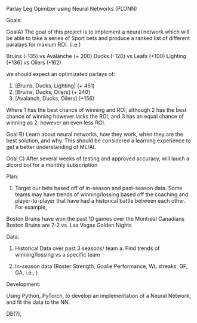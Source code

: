 Parlay Leg Opimizer using Neural Networks (PLONN)

Goals:

GoalA) The goal of this project is to implement a neural network which will be able to take a series of Sport bets and produce
a ranked list of different paralays for maxium ROI. (i.e.)

Bruins (-135) vs Avalanche (+ 200)
Ducks (-120) vs Leafs (+100)
Lighting (+136) vs Oilers (-162)

we should expect an optimizated parlays of:

1. [Bruins, Ducks, Lighting] (+ 461)
2. [Bruins, Ducks, Oilers] (+ 240)
3. [Avalanch, Ducks, Oilers] (+156)

Where 1 has the best chance of winning and ROI, although 2 has the best chance of winning however lacks the ROI, and 3 has an equal chance of winning as 2, however an even less ROI.

Goal B) Learn about neural networks, how they work, when they are the best solution, and why.
This should be considered a learning experience to get a better understanding of ML/AI.

Goal C) After several weeks of testing and approved accuracy, will lauch a dicord bot for a monthly subscription

Plan:

1. Target our bets based off of in-season and past-season data. Some teams may have trends of winning/lossing based off the coaching and player-to-player that have had a historical battle between each other. For example, 

Boston Bruins have won the past 10 games over the Montreal Canadians
Boston Bruins are 7-2 vs. Las Vegas Golden Nights


Data:

1. Historical Data over past 3 seasons/ team
    a. Find trends of winning/lossing vs a specific team

2. In-season data (Roster Strength, Goalie Performance, WL streaks, GF, GA, i.e., )

Development:

Using Python, PyTorch, to develop an implementation of a Neural Network, and fit the data to the NN. 

DB(?),
